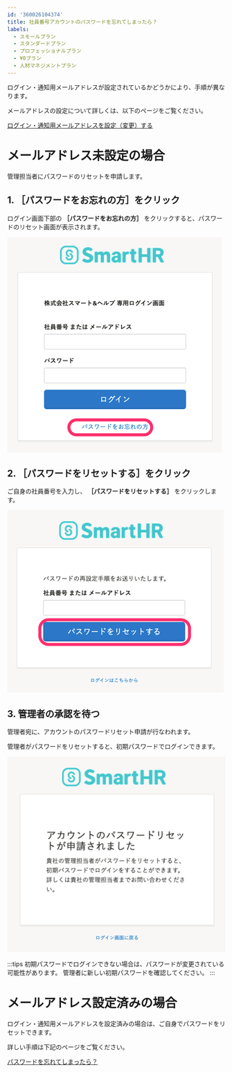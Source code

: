 ```yaml
---
id: '360026104374'
title: 社員番号アカウントのパスワードを忘れてしまったら？
labels:
  - スモールプラン
  - スタンダードプラン
  - プロフェッショナルプラン
  - ¥0プラン
  - 人材マネジメントプラン
---
```

ログイン・通知用メールアドレスが設定されているかどうかにより、手順が異なります。

メールアドレスの設定について詳しくは、以下のページをご覧ください。

[ログイン・通知用メールアドレスを設定（変更）する](https://knowledge.smarthr.jp/hc/ja/articles/360026263093)

# メールアドレス未設定の場合

管理担当者にパスワードのリセットを申請します。

## 1\. ［パスワードをお忘れの方］をクリック

ログイン画面下部の **［パスワードをお忘れの方］** をクリックすると、パスワードのリセット画面が表示されます。

![](./pass_forget_shainbango_01.png)

## 2\. ［パスワードをリセットする］をクリック

ご自身の社員番号を入力し、 **［パスワードをリセットする］** をクリックします。

![](./pass_forget_shainbango_02.png)

## 3\. 管理者の承認を待つ

管理者宛に、アカウントのパスワードリセット申請が行なわれます。

管理者がパスワードをリセットすると、初期パスワードでログインできます。

![](./pass_forget_shainbango_03.png)

:::tips
初期パスワードでログインできない場合は、パスワードが変更されている可能性があります。
管理者に新しい初期パスワードを確認してください。
:::

# メールアドレス設定済みの場合

ログイン・通知用メールアドレスを設定済みの場合は、ご自身でパスワードをリセットできます。

詳しい手順は下記のページをご覧ください。

[パスワードを忘れてしまったら？](https://knowledge.smarthr.jp/hc/ja/articles/360026265593)
